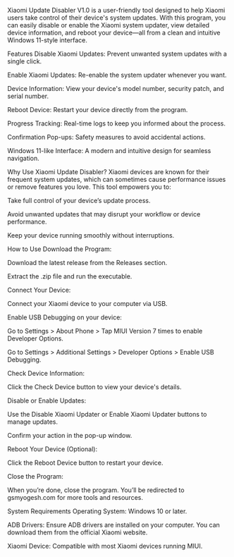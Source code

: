 Xiaomi Update Disabler V1.0 is a user-friendly tool designed to help Xiaomi users take control of their device's system updates. With this program, you can easily disable or enable the Xiaomi system updater, view detailed device information, and reboot your device—all from a clean and intuitive Windows 11-style interface.

Features
Disable Xiaomi Updates: Prevent unwanted system updates with a single click.

Enable Xiaomi Updates: Re-enable the system updater whenever you want.

Device Information: View your device's model number, security patch, and serial number.

Reboot Device: Restart your device directly from the program.

Progress Tracking: Real-time logs to keep you informed about the process.

Confirmation Pop-ups: Safety measures to avoid accidental actions.

Windows 11-like Interface: A modern and intuitive design for seamless navigation.

Why Use Xiaomi Update Disabler?
Xiaomi devices are known for their frequent system updates, which can sometimes cause performance issues or remove features you love. This tool empowers you to:

Take full control of your device’s update process.

Avoid unwanted updates that may disrupt your workflow or device performance.

Keep your device running smoothly without interruptions.

How to Use
Download the Program:

Download the latest release from the Releases section.

Extract the .zip file and run the executable.

Connect Your Device:

Connect your Xiaomi device to your computer via USB.

Enable USB Debugging on your device:

Go to Settings > About Phone > Tap MIUI Version 7 times to enable Developer Options.

Go to Settings > Additional Settings > Developer Options > Enable USB Debugging.

Check Device Information:

Click the Check Device button to view your device's details.

Disable or Enable Updates:

Use the Disable Xiaomi Updater or Enable Xiaomi Updater buttons to manage updates.

Confirm your action in the pop-up window.

Reboot Your Device (Optional):

Click the Reboot Device button to restart your device.

Close the Program:

When you’re done, close the program. You’ll be redirected to gsmyogesh.com for more tools and resources.

System Requirements
Operating System: Windows 10 or later.

ADB Drivers: Ensure ADB drivers are installed on your computer. You can download them from the official Xiaomi website.

Xiaomi Device: Compatible with most Xiaomi devices running MIUI.
